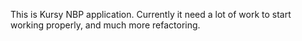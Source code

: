 This is Kursy NBP application. Currently it need a lot of work to start working properly, and much more refactoring.
